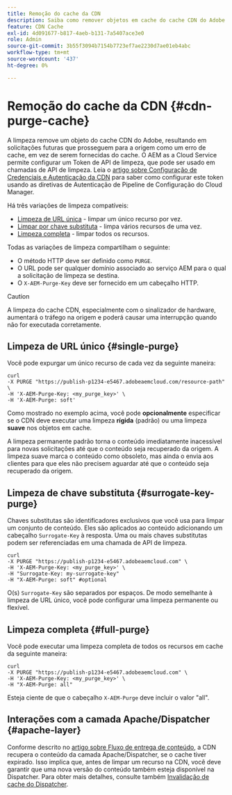 ```yaml
---
title: Remoção do cache da CDN
description: Saiba como remover objetos em cache do cache CDN do Adobe configurando o token de API de limpeza que pode ser usado em chamadas de API.
feature: CDN Cache
exl-id: 4d091677-b817-4aeb-b131-7a5407ace3e0
role: Admin
source-git-commit: 3b55f3094b7154b7723ef7ae2230d7ae01eb4abc
workflow-type: tm+mt
source-wordcount: '437'
ht-degree: 0%

---
```


# Remoção do cache da CDN {#cdn-purge-cache}

A limpeza remove um objeto do cache CDN do Adobe, resultando em solicitações futuras que prosseguem para a origem como um erro de cache, em vez de serem fornecidas do cache.
O AEM as a Cloud Service permite configurar um Token de API de limpeza, que pode ser usado em chamadas de API de limpeza. Leia o [artigo sobre Configuração de Credenciais e Autenticação da CDN](/help/implementing/dispatcher/cdn-credentials-authentication.md#purge-API-token) para saber como configurar este token usando as diretivas de Autenticação de Pipeline de Configuração do Cloud Manager.

Há três variações de limpeza compatíveis:

* [Limpeza de URL única](#single-purge) - limpar um único recurso por vez.
* [Limpar por chave substituta](#surrogate-key-purge) - limpa vários recursos de uma vez.
* [Limpeza completa](#full-purge) - limpar todos os recursos.

Todas as variações de limpeza compartilham o seguinte:

* O método HTTP deve ser definido como `PURGE`.
* O URL pode ser qualquer domínio associado ao serviço AEM para o qual a solicitação de limpeza se destina.
* O `X-AEM-Purge-Key` deve ser fornecido em um cabeçalho HTTP.

>[!CAUTION]
>A limpeza do cache CDN, especialmente com o sinalizador de hardware, aumentará o tráfego na origem e poderá causar uma interrupção quando não for executada corretamente.

## Limpeza de URL único {#single-purge}

Você pode expurgar um único recurso de cada vez da seguinte maneira:

```
curl
-X PURGE "https://publish-p1234-e5467.adobeaemcloud.com/resource-path" \
-H 'X-AEM-Purge-Key: <my_purge_key>' \
-H 'X-AEM-Purge: soft'
```

Como mostrado no exemplo acima, você pode **opcionalmente** especificar se o CDN deve executar uma limpeza **rígida** (padrão) ou uma limpeza **suave** nos objetos em cache.

A limpeza permanente padrão torna o conteúdo imediatamente inacessível para novas solicitações até que o conteúdo seja recuperado da origem. A limpeza suave marca o conteúdo como obsoleto, mas ainda o envia aos clientes para que eles não precisem aguardar até que o conteúdo seja recuperado da origem.

## Limpeza de chave substituta {#surrogate-key-purge}

Chaves substitutas são identificadores exclusivos que você usa para limpar um conjunto de conteúdo. Eles são aplicados ao conteúdo adicionando um cabeçalho `Surrogate-Key` à resposta. Uma ou mais chaves substitutas podem ser referenciadas em uma chamada de API de limpeza.

```
curl
-X PURGE "https://publish-p1234-e5467.adobeaemcloud.com" \
-H 'X-AEM-Purge-Key: <my_purge_key>' \
-H "Surrogate-Key: my-surrogate-key"
-H "X-AEM-Purge: soft" #optional
```

O(s) `Surrogate-Key` são separados por espaços. De modo semelhante à limpeza de URL único, você pode configurar uma limpeza permanente ou flexível.

## Limpeza completa {#full-purge}

Você pode executar uma limpeza completa de todos os recursos em cache da seguinte maneira:

```
curl
-X PURGE "https://publish-p1234-e5467.adobeaemcloud.com" \
-H 'X-AEM-Purge-Key: <my_purge_key>' \
-H "X-AEM-Purge: all"
```

Esteja ciente de que o cabeçalho `X-AEM-Purge` deve incluir o valor &quot;all&quot;.

## Interações com a camada Apache/Dispatcher {#apache-layer}

Conforme descrito no [artigo sobre Fluxo de entrega de conteúdo](/help/implementing/dispatcher/overview.md), a CDN recupera o conteúdo da camada Apache/Dispatcher, se o cache tiver expirado. Isso implica que, antes de limpar um recurso na CDN, você deve garantir que uma nova versão do conteúdo também esteja disponível na Dispatcher. Para obter mais detalhes, consulte também [Invalidação de cache do Dispatcher](/help/implementing/dispatcher/caching.md#disp).

